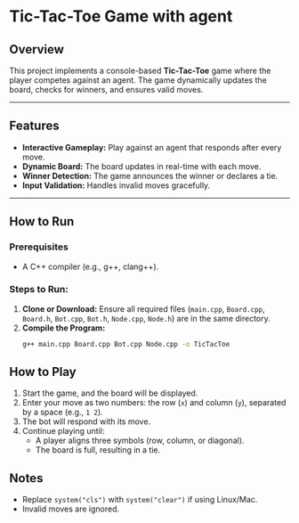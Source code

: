 # Tic-Tac-Toe Game with agent

## Overview

This project implements a console-based **Tic-Tac-Toe** game where the player competes against an agent. The game dynamically updates the board, checks for winners, and ensures valid moves.

---

## Features

- **Interactive Gameplay:** Play against an agent that responds after every move.
- **Dynamic Board:** The board updates in real-time with each move.
- **Winner Detection:** The game announces the winner or declares a tie.
- **Input Validation:** Handles invalid moves gracefully.

---

## How to Run

### Prerequisites
- A C++ compiler (e.g., g++, clang++).

### Steps to Run:
1. **Clone or Download:** Ensure all required files (`main.cpp`, `Board.cpp`, `Board.h`, `Bot.cpp`, `Bot.h`, `Node.cpp`, `Node.h`) are in the same directory.
2. **Compile the Program:**
   ```bash
   g++ main.cpp Board.cpp Bot.cpp Node.cpp -o TicTacToe

## How to Play

1. Start the game, and the board will be displayed.
2. Enter your move as two numbers: the row (`x`) and column (`y`), separated by a space (e.g., `1 2`).
3. The bot will respond with its move.
4. Continue playing until:
    - A player aligns three symbols (row, column, or diagonal).
    - The board is full, resulting in a tie.

## Notes
- Replace `system("cls")` with `system("clear")` if using Linux/Mac.
- Invalid moves are ignored.
